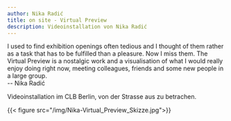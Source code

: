 ```yaml
---
author: Nika Radić
title: on site - Virtual Preview
description: Videoinstallation von Nika Radić
---
```


I used to find exhibition openings often tedious and I thought of them rather as a task that has to be fulfilled than a pleasure. Now I miss them. The Virtual Preview is a nostalgic work and a visualisation of what I would really enjoy doing right now, meeting colleagues, friends and some new people in a large group.  
-- Nika Radić  
 
Videoinstallation im CLB Berlin, von der Strasse aus zu betrachen.  

{{< figure src="/img/Nika-Virtual_Preview_Skizze.jpg">}}